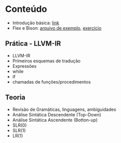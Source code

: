 # Conteúdo

- Introdução básica: [link](./aulas/introducao.pdf)
- Flex e Bison: [arquivo de exemplo](./flex_bison/), [exercício](./flex_bison/exercicio.md)

## Prática - LLVM-IR

- LLVM-IR
- Primeiros esquemas de tradução
- Expressões
- while
- if
- chamadas de funções/procedimentos

## Teoria

- Revisão de Gramáticas, linguagens, ambiguidades 
- Análise Sintática Descendente (Top-Down) 
- Análise Sintática Ascendente (Botton-up) 
- SLR(0)
- SLR(1)
- LR(1)
